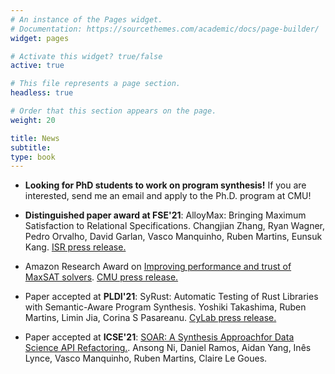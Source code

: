 ```yaml
---
# An instance of the Pages widget.
# Documentation: https://sourcethemes.com/academic/docs/page-builder/
widget: pages

# Activate this widget? true/false
active: true

# This file represents a page section.
headless: true

# Order that this section appears on the page.
weight: 20

title: News
subtitle:
type: book
---
```


* **Looking for PhD students to work on program synthesis!** If you are interested, send me an email and apply to the Ph.D. program at CMU!

* **Distinguished paper award at FSE'21**: AlloyMax: Bringing Maximum Satisfaction to Relational Specifications. Changjian Zhang, Ryan Wagner, Pedro Orvalho, David Garlan, Vasco Manquinho, Ruben Martins, Eunsuk Kang.  [ISR press release.](https://www.isri.cmu.edu/news/2021/0721-zhangzcmbp.html)

* Amazon Research Award on [Improving performance and trust of MaxSAT solvers](https://www.amazon.science/research-awards/recipients/ruben-martins-2020). [CMU press release.](https://www.cmu.edu/news/stories/archives/2021/june/amazon-research-awards.html)

* Paper accepted at **PLDI'21**: SyRust: Automatic Testing of Rust Libraries with Semantic-Aware Program Synthesis. Yoshiki Takashima, Ruben Martins, Limin Jia, Corina S Pasareanu. [CyLab press release.](https://www.cylab.cmu.edu/news/2021/07/09-SyRust.html)

* Paper accepted at **ICSE'21**: [SOAR: A Synthesis Approachfor Data Science API Refactoring.](media/icse21-soar.pdf). Ansong Ni, Daniel Ramos, Aidan Yang, Inês Lynce, Vasco Manquinho, Ruben Martins, Claire Le Goues.


